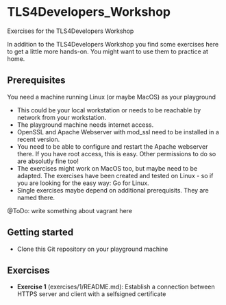 # TLS4Developers_Workshop
Exercises for the TLS4Developers Workshop

In addition to the TLS4Developers Workshop you find some exercises here to get a little more hands-on.
You might want to use them to practice at home.

## Prerequisites

You need a machine running Linux (or maybe MacOS) as your playground

   * This could be your local workstation or needs to be reachable by network from your workstation.
   * The playground machine needs internet access.
   * OpenSSL and Apache Webserver with mod_ssl need to be installed in a recent version.
   * You need to be able to configure and restart the Apache webserver there. If you have root access, this is easy. Other permissions to do so are absolutly fine too!
   * The exercises might work on MacOS too, but maybe need to be adapted. The exercises have been created and tested on Linux - so if you are looking for the easy way: Go for Linux.
   * Single exercises maybe depend on additional prerequisits. They are named there.

@ToDo: write something about vagrant here

## Getting started

   * Clone this Git repository on your playground machine

## Exercises

   * __Exercise 1__ (exercises/1/README.md):
     Establish a connection between HTTPS server and client with a selfsigned certificate
